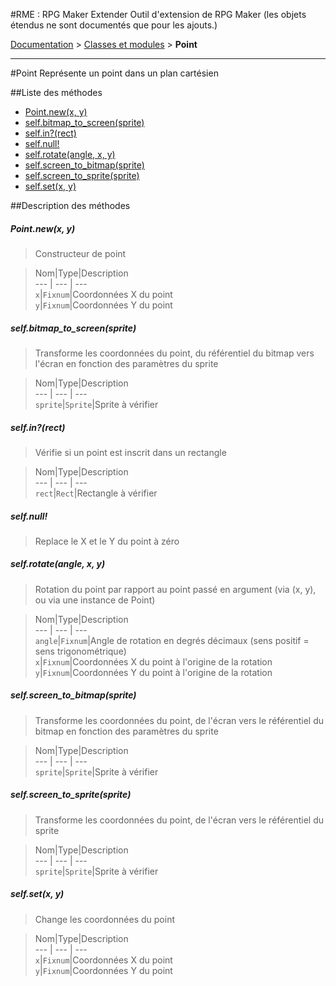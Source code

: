 #RME : RPG Maker Extender
Outil d'extension de RPG Maker (les objets étendus ne sont documentés que pour les ajouts.)

[Documentation](README.md) > [Classes et modules](__class-and-module_list.md) > **Point**  
- - -  
#Point
Représente un point dans un plan cartésien

##Liste des méthodes
*    [Point.new(x, y)](#pointnewx-y)
*    [self.bitmap_to_screen(sprite)](#selfbitmap_to_screensprite)
*    [self.in?(rect)](#selfinrect)
*    [self.null!](#selfnull)
*    [self.rotate(angle, x, y)](#selfrotateangle-x-y)
*    [self.screen_to_bitmap(sprite)](#selfscreen_to_bitmapsprite)
*    [self.screen_to_sprite(sprite)](#selfscreen_to_spritesprite)
*    [self.set(x, y)](#selfsetx-y)


##Description des méthodes
##### Point.new(x, y)

> Constructeur de point

  
> Nom|Type|Description  
--- | --- | ---  
`x`|`Fixnum`|Coordonnées X du point  
`y`|`Fixnum`|Coordonnées Y du point  






##### self.bitmap_to_screen(sprite)

> Transforme les coordonnées du point, du référentiel du bitmap vers l'écran en fonction des paramètres du sprite

  
> Nom|Type|Description  
--- | --- | ---  
`sprite`|`Sprite`|Sprite à vérifier  






##### self.in?(rect)

> Vérifie si un point est inscrit dans un rectangle

  
> Nom|Type|Description  
--- | --- | ---  
`rect`|`Rect`|Rectangle à vérifier  






##### self.null!

> Replace le X et le Y du point à zéro

  
> 





##### self.rotate(angle, x, y)

> Rotation du point par rapport au point passé en argument (via (x, y), ou via une instance de Point)

  
> Nom|Type|Description  
--- | --- | ---  
`angle`|`Fixnum`|Angle de rotation en degrés décimaux (sens positif = sens trigonométrique)  
`x`|`Fixnum`|Coordonnées X du point à l'origine de la rotation  
`y`|`Fixnum`|Coordonnées Y du point à l'origine de la rotation  






##### self.screen_to_bitmap(sprite)

> Transforme les coordonnées du point, de l'écran vers le référentiel du bitmap en fonction des paramètres du sprite

  
> Nom|Type|Description  
--- | --- | ---  
`sprite`|`Sprite`|Sprite à vérifier  






##### self.screen_to_sprite(sprite)

> Transforme les coordonnées du point, de l'écran vers le référentiel du sprite

  
> Nom|Type|Description  
--- | --- | ---  
`sprite`|`Sprite`|Sprite à vérifier  






##### self.set(x, y)

> Change les coordonnées du point

  
> Nom|Type|Description  
--- | --- | ---  
`x`|`Fixnum`|Coordonnées X du point  
`y`|`Fixnum`|Coordonnées Y du point  






